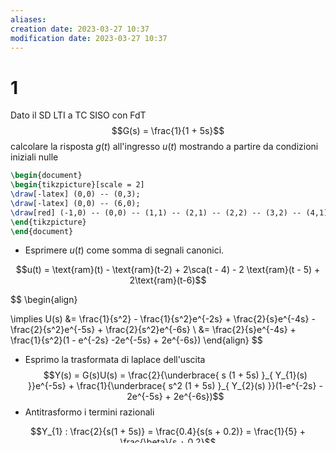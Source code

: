 ```yaml
---
aliases: 
creation date: 2023-03-27 10:37
modification date: 2023-03-27 10:37
---
```


# 1
Dato il SD LTI a TC SISO con FdT
$$G(s) = \frac{1}{1 + 5s}$$
calcolare la risposta $g(t)$ all'ingresso $u(t)$ mostrando a partire da condizioni iniziali nulle

```tikz
\begin{document}
\begin{tikzpicture}[scale = 2]
\draw[-latex] (0,0) -- (0,3);
\draw[-latex] (0,0) -- (6,0);
\draw[red] (-1,0) -- (0,0) -- (1,1) -- (2,1) -- (2,2) -- (3,2) -- (4,1) -- (6,1); 
\end{tikzpicture}
\end{document}
```

- Esprimere $u(t)$ come somma di segnali canonici.

$$u(t) = \text{ram}(t) - \text{ram}(t-2) + 2\sca(t - 4) - 2 \text{ram}(t - 5) + 2\text{ram}(t-6)$$

$$
\begin{align}

\implies U(s) &= \frac{1}{s^2} - \frac{1}{s^2}e^{-2s} + \frac{2}{s}e^{-4s} - \frac{2}{s^2}e^{-5s} + \frac{2}{s^2}e^{-6s} \\
&= \frac{2}{s}e^{-4s} + \frac{1}{s^2}(1 - e^{-2s} -2e^{-5s} + 2e^{-6s})
\end{align}
$$


- Esprimo la trasformata di laplace dell'uscita
  $$Y(s) = G(s)U(s) = \frac{2}{\underbrace{ s (1 + 5s) }_{ Y_{1}(s) }}e^{-5s} + \frac{1}{\underbrace{ s^2 (1 + 5s) }_{ Y_{2}(s) }}(1-e^{-2s} - 2e^{-5s} + 2e^{-6s})$$
- Antitrasformo i termini razionali

$$Y_{1} : \frac{2}{s(1 + 5s)} = \frac{0.4}{s(s + 0.2)} = \frac{1}{5} + \frac{\beta}{s + 0.2}$$
quindi $\alpha(s + 0.2) + \beta s = 0.4$
$s = 0 \implies 0.2 \alpha =0.4 \implies \alpha = 2, \beta = -2$

quindi
$$
\begin{align}
Y_{1}(s) &= \frac{2}{s} - \frac{2}{s + 0.2} \\
&\implies y_{1}(t) = 2\sca(t) - 2e^{-0.2t}\sca(t) = (2 - 2e^{-0.2t})\sca(t)
\end{align}
$$
e
$$
Y_{2} : \frac{1}{s^2(1 + 5s)} = \frac{0.2}{s^2(s + 0.2)} = \frac{\alpha}{s} + \frac{\beta}{s^2} _{} \frac{\gamma}{s + 0.2}
$$
$\beta = 1$
$\gamma = 5$
$s = 1, \beta = 1, \gamma = 5\qquad 1,2 \alpha = -6 \implies \alpha = -5$

$$
\implies Y_{2} (s) = -\frac{5}{s} + \frac{1}{s^2} + \frac{5}{s +02} \implies 
$$
$$
\begin{align}
y_{2}(t) & = -5\sca(t) + \text{ram}(t) + 5e^{-0.2t} \sca(t) = (-5 + t + te^{-0.2t})\sca(t)
\end{align}
$$

$y(t) = y_{1}(t - 4) + y_{2}(t) - y_{2}(t-2) - 2y_{2}(t-5) + 2y_{2}(t-5) + 2y_{2}(t-6)$
$$
\begin{align}
y(t)  & = (2-2e^{-0.2(t-4)})\sca(t - 4)  \\
&+ (-5 + 5 + 5e^{-0.2t})\sca(t)  \\
&- (-5 + (t - 2) + 5e^{-0.2(5 - 2)})\sca(t - 2) \\
&-2(-5 + (t - 4) + 5e^{ -0.2(t-4) })\sca(t-5) \\
&+2(-5 + (5- 6)+ 5e^{ -0.2(t-6) })\sca(t - 6)
\end{align}
$$
# 2
Tracciare DBM e DBF asintotici della risposta in frquenza della funzione di FdT
$$
G(s) = \frac{2(1 - s)(1 + s / 5)}{s(1 + s/0.2) (1 + s / 20)^2}
$$
$\mu = 2$
$g = 1$
F d'angolo:
$$
\begin{array}{cccc}
0.2 & 1 & 5 & 20 \\
1F & 1Z & 1Z & 2P \\
\sx & \dx & \sx & \sx
\end{array}
$$


![[ES6 Ex2.excalidraw]]
